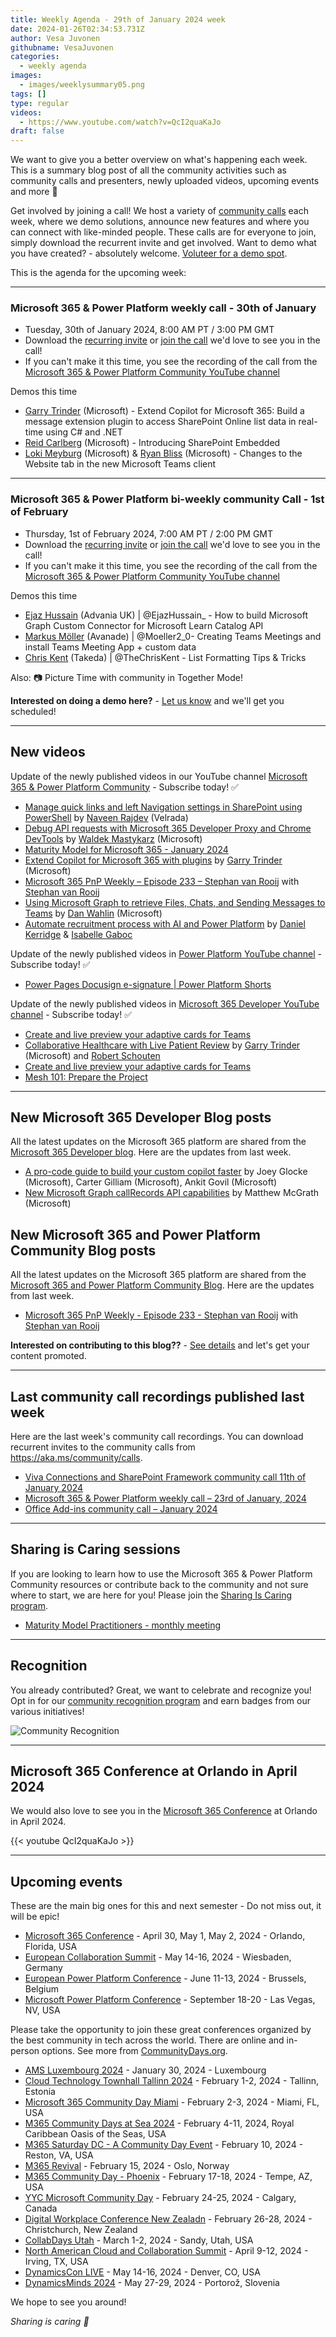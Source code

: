 ```yaml
---
title: Weekly Agenda - 29th of January 2024 week
date: 2024-01-26T02:34:53.731Z
author: Vesa Juvonen
githubname: VesaJuvonen
categories:
  - weekly agenda
images:
  - images/weeklysummary05.png
tags: []
type: regular
videos:
  - https://www.youtube.com/watch?v=QcI2quaKaJo
draft: false
---
```


We want to give you a better overview on what's happening each week. This is a summary blog post of all the community activities such as community calls and presenters, newly uploaded videos, upcoming events and more 🚀 

Get involved by joining a call! We host a variety of [community calls](https://aka.ms/community/calls) each week, where we demo solutions, announce new features and where you can connect with like-minded people. These calls are for everyone to join, simply download the recurrent invite and get involved. Want to demo what you have created? - absolutely welcome. [Voluteer for a demo spot](https://aka.ms/community/request/demo).

This is the agenda for the upcoming week:

---

### Microsoft 365 & Power Platform weekly call - 30th of January

* Tuesday, 30th of January 2024, 8:00 AM PT / 3:00 PM GMT
* Download the [recurring invite](https://aka.ms/m365-dev-call) or [join the call](https://aka.ms/m365-dev-call-join) we'd love to see you in the call!
* If you can't make it this time, you see the recording of the call from the [Microsoft 365 & Power Platform Community YouTube channel](https://www.youtube.com/playlist?list=PLR9nK3mnD-OUQOW86tT5dkCRQAVGY7DlH)

Demos this time

* [Garry Trinder](https://www.linkedin.com/in/garry-trinder/) (Microsoft) - Extend Copilot for Microsoft 365: Build a message extension plugin to access SharePoint Online list data in real-time using C# and .NET
* [Reid Carlberg](https://www.linkedin.com/in/reidcarlberg/) (Microsoft) - Introducing SharePoint Embedded
* [Loki Meyburg](https://www.linkedin.com/in/lokimeyburg/) (Microsoft) & [Ryan Bliss](https://www.linkedin.com/in/ryanbliss/) (Microsoft) - Changes to the Website tab in the new Microsoft Teams client

---

### Microsoft 365 & Power Platform bi-weekly community Call - 1st of February

* Thursday, 1st of February 2024, 7:00 AM PT / 2:00 PM GMT
* Download the [recurring invite](https://aka.ms/spdev-sig-call) or [join the call](https://aka.ms/spdev-sig-call-join) we'd love to see you in the call!
* If you can't make it this time, you see the recording of the call from the [Microsoft 365 & Power Platform Community YouTube channel](https://www.youtube.com/watch?v=gAqUr9wa2_0&list=PLR9nK3mnD-OURfm5Ypu-wK52cxBv_gXCA)

Demos this time

* [Ejaz Hussain](https://twitter.com/EjazHussain_) (Advania UK) | @EjazHussain_ - How to build Microsoft Graph Custom Connector for Microsoft Learn Catalog API
* [Markus Möller](https://twitter.com/Moeller2_0) (Avanade) | @Moeller2_0- Creating Teams Meetings and install Teams Meeting App + custom data​
* [Chris Kent](https://twitter.com/theChrisKent) (Takeda) | @TheChrisKent - List Formatting Tips & Tricks



Also: 📷 Picture Time with community in Together Mode!

**Interested on doing a demo here?** - [Let us know](https://aka.ms/community/request/demo) and we'll get you scheduled!

---

## New videos 

Update of the newly published videos in our YouTube channel [Microsoft 365 & Power Platform Community](https://www.youtube.com/channel/UC_mKdhw-V6CeCM7gTo_Iy7w) - Subscribe today! ✅

* [Manage quick links and left Navigation settings in SharePoint using PowerShell](https://www.youtube.com/watch?v=LloOsnI9858) by [Naveen Rajdev](https://www.linkedin.com/in/naveen-rajdev-44529535/) (Velrada)
* [Debug API requests with Microsoft 365 Developer Proxy and Chrome DevTools](https://www.youtube.com/watch?v=LO82Uv0c22U) by [Waldek Mastykarz](https://www.linkedin.com/in/waldekmastykarz/) (Microsoft)
* [Maturity Model for Microsoft 365 - January 2024](https://www.youtube.com/watch?v=mzxKVtOwMpI)
* [Extend Copilot for Microsoft 365 with plugins](https://www.youtube.com/watch?v=ePLgSsje4Fw) by [Garry Trinder](https://www.linkedin.com/in/garry-trinder/) (Microsoft)
* [Microsoft 365 PnP Weekly – Episode 233 – Stephan van Rooij](https://www.youtube.com/watch?v=Y6stCc4H-SM) with [Stephan van Rooij](https://www.linkedin.com/in/stephanvanrooij/)
* [Using Microsoft Graph to retrieve Files, Chats, and Sending Messages to Teams](https://www.youtube.com/watch?v=pkph3eDMG9k) by [Dan Wahlin](https://www.linkedin.com/in/danwahlin/) (Microsoft)
* [Automate recruitment process with AI and Power Platform](https://www.youtube.com/watch?v=HWV_ufdmuQ4) by [Daniel Kerridge](https://www.linkedin.com/in/danielkerridge/) & [Isabelle Gaboc](https://www.linkedin.com/in/isabellegaboc/)

Update of the newly published videos in [Power Platform YouTube channel](https://www.youtube.com/@mspowerplatform) - Subscribe today! ✅

* [Power Pages Docusign e-signature | Power Platform Shorts](https://www.youtube.com/watch?v=xvxspc-jLDE)


Update of the newly published videos in [Microsoft 365 Developer YouTube channel](https://www.youtube.com/@Microsoft365Developer) - Subscribe today! ✅

* [Create and live preview your adaptive cards for Teams](https://www.youtube.com/watch?v=RzI1DINaSzM)
* [Collaborative Healthcare with Live Patient Review](https://www.youtube.com/watch?v=Ga2fPTd4X8E) by [Garry Trinder](https://www.linkedin.com/in/garry-trinder/) (Microsoft) and [Robert Schouten](https://www.linkedin.com/in/rfjschouten/)
* [Create and live preview your adaptive cards for Teams](https://www.youtube.com/watch?v=RzI1DINaSzM)
* [Mesh 101: Prepare the Project](https://www.youtube.com/watch?v=snvNgvZIO4E)

---

## New Microsoft 365 Developer Blog posts

All the latest updates on the Microsoft 365 platform are shared from the [Microsoft 365 Developer blog](https://devblogs.microsoft.com/microsoft365dev/). Here are the updates from last week.

* [A pro-code guide to build your custom copilot faster](https://devblogs.microsoft.com/microsoft365dev/a-pro-code-guide-to-build-your-custom-copilot-faster/) by Joey Glocke (Microsoft), Carter Gilliam (Microsoft), Ankit Govil (Microsoft)
* [New Microsoft Graph callRecords API capabilities](https://devblogs.microsoft.com/microsoft365dev/new-microsoft-graph-callrecords-api-capabilities/) by Matthew McGrath (Microsoft)


## New Microsoft 365 and Power Platform Community Blog posts

All the latest updates on the Microsoft 365 platform are shared from the [Microsoft 365 and Power Platform Community Blog](https://pnp.github.io/blog/). Here are the updates from last week.

* [Microsoft 365 PnP Weekly - Episode 233 - Stephan van Rooij](https://pnp.github.io/blog/microsoft-365-pnp-weekly/episode-233/) with [Stephan van Rooij](https://www.linkedin.com/in/stephanvanrooij/)

**Interested on contributing to this blog??** - [See details](https://pnp.github.io/blog/post/contribute-blog/) and let's get your content promoted.

---

## Last community call recordings published last week

Here are the last week's community call recordings. You can download recurrent invites to the community calls from https://aka.ms/community/calls.

* [Viva Connections and SharePoint Framework community call 11th of January 2024](https://www.youtube.com/watch?v=onn4-J6XprM)
* [Microsoft 365 & Power Platform weekly call – 23rd of January, 2024](https://www.youtube.com/watch?v=r4d7di9GbmM)
* [Office Add-ins community call – January 2024](https://www.youtube.com/watch?v=puCPsUZVT2U)

---

## Sharing is Caring sessions

If you are looking to learn how to use the Microsoft 365 & Power Platform Community resources or contribute back to the community and not sure where to start, we are here for you! Please join the [Sharing Is Caring program](https://pnp.github.io/sharing-is-caring/).

* [Maturity Model Practitioners - monthly meeting](https://aka.ms/mm4m365/invite)

---

## Recognition

You already contributed? Great, we want to celebrate and recognize you! Opt in for our [community recognition program](https://pnp.github.io/recognitionprogram/) and earn badges from our various initiatives! 

![Community Recognition](../images/community-recognition-2025.png)

---

## Microsoft 365 Conference at Orlando in April 2024

We would also love to see you in the [Microsoft 365 Conference](https://m365conf.com/) at Orlando in April 2024.

{{< youtube QcI2quaKaJo >}}

---

## Upcoming events

These are the main big ones for this and next semester - Do not miss out, it will be epic!

* [Microsoft 365 Conference](https://m365conf.com/#!/) - April 30, May 1, May 2, 2024 - Orlando, Florida, USA
* [European Collaboration Summit](https://www.cloudsummit.eu/) - May 14-16, 2024 - Wiesbaden, Germany
* [European Power Platform Conference](https://www.sharepointeurope.com/european-power-platform-conference/) - June 11-13, 2024 - Brussels, Belgium
* [Microsoft Power Platform Conference](https://powerplatformconf.com/#!/) - September 18-20 - Las Vegas, NV, USA

Please take the opportunity to join these great conferences organized by the best community in tech across the world. There are online and in-person options. See more from [CommunityDays.org](https://www.communitydays.org/).

* [AMS Luxembourg 2024](https://communitydays.org/event/2024-01-30/ams-luxembourg-2024) - January 30, 2024 - Luxembourg
* [Cloud Technology Townhall Tallinn 2024](https://www.communitydays.org/event/2024-02-01/cloud-technology-townhall-tallinn-2024) - February 1-2, 2024 - Tallinn, Estonia
* [Microsoft 365 Community Day Miami](https://www.communitydays.org/event/2024-02-02/microsoft-365-community-day-miami) - February 2-3, 2024 - Miami, FL, USA
* [M365 Community Days at Sea 2024](https://www.communitydays.org/event/2024-02-04/m365-community-days-at-sea-2024) - February 4-11, 2024, Royal Caribbean Oasis of the Seas, USA
* [M365 Saturday DC - A Community Day Event](https://www.communitydays.org/event/2024-02-10/m365-saturday-dc-a-community-day-event) - February 10, 2024 - Reston, VA, USA
* [M365 Revival](https://www.communitydays.org/event/2024-02-15/m365-revival) - February 15, 2024 - Oslo, Norway
* [M365 Community Day - Phoenix](https://www.communitydays.org/event/2024-01-13/m365-community-day-phoenix) - February 17-18, 2024 - Tempe, AZ, USA
* [YYC Microsoft Community Day](https://www.communitydays.org/event/2024-02-24/yyc-microsoft-community-day) - February 24-25, 2024 - Calgary, Canada
* [Digital Workplace Conference New Zealadn](https://www.communitydays.org/event/2024-02-27/digital-workplace-conference-new-zealand) - February 26-28, 2024 - Christchurch, New Zealand
* [CollabDays Utah](https://www.communitydays.org/event/2024-03-01/collabdays-utah) - March 1-2, 2024 - Sandy, Utah, USA
* [North American Cloud and Collaboration Summit](https://www.communitydays.org/event/2024-04-09/north-american-cloud-and-collaboration-summit) - April 9-12, 2024 - Irving, TX, USA
* [DynamicsCon LIVE](https://www.communitydays.org/event/2024-05-13/dynamicscon-live) - May 14-16, 2024 - Denver, CO, USA
* [DynamicsMinds 2024](https://www.communitydays.org/event/2024-05-27/dynamicsminds-2024) - May 27-29, 2024 - Portorož, Slovenia

We hope to see you around!

_Sharing is caring 🧡_

